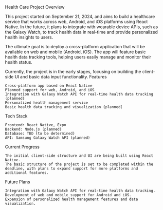 Health Care Project
Overview

This project started on September 21, 2024, and aims to build a healthcare service that works across web, Android, and iOS platforms using React Native. In the future, it plans to integrate with wearable device APIs, such as the Galaxy Watch, to track health data in real-time and provide personalized health insights to users.

The ultimate goal is to deploy a cross-platform application that will be available on web and mobile (Android, iOS). The app will feature basic health data tracking tools, helping users easily manage and monitor their health status.

Currently, the project is in the early stages, focusing on building the client-side UI and basic data input functionality.
Features

    Cross-platform app based on React Native
    Planned support for web, Android, and iOS
    Integration with Galaxy Watch API for real-time health data tracking (planned)
    Personalized health management service
    Basic health data tracking and visualization (planned)

Tech Stack

    Frontend: React Native, Expo
    Backend: Node.js (planned)
    Database: TBD (to be determined)
    API: Samsung Galaxy Watch API (planned)

Current Progress

    The initial client-side structure and UI are being built using React Native.
    The basic structure of the project is set to be completed within the deadline, with plans to expand support for more platforms and additional features.

Future Plans

    Integration with Galaxy Watch API for real-time health data tracking.
    Development of web and mobile support for Android and iOS.
    Expansion of personalized health management features and data visualization.
